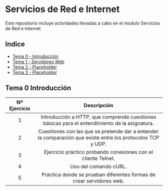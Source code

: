 # Servicios de Red e Internet
Este repositorio incluye actividades llevadas a cabo en el modulo Servicios de Red e Internet

## Indice

- [Tema 0 - Introducción ](#Tema-0--Introducción)
- [Tema 1 - Servidores Web ](#Tema-0--Introducción)
- [Tema 2 - Placeholder ](#Tema-0--Introducción)
- [Tema 3 - Placeholder ](#Tema-0--Introducción)

## Tema 0  Introducción


| Nº Ejercicio | Descripción  |
|:-:|:-:|
| 1 | Introducción a HTTP, que comprende cuestiones básicas para el entendimiento de la asignatura. | 
| 2 | Cuestiones con las que se pretende dar a entender la comparación que existe entre los protocolos TCP y UDP. |
| 3 | Ejercicio práctico probando conexiones con el cliente Telnet. |
| 4 | Uso del comando cURL. |
| 5 | Práctica donde se prueban diferentes formas de crear servidores web. |